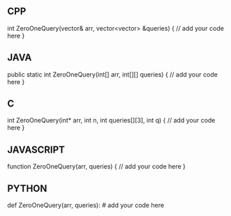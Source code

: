 ## CPP

int ZeroOneQuery(vector<int>& arr, vector<vector<int>> &queries) {
    // add your code here
}

## JAVA

public static int ZeroOneQuery(int[] arr, int[][] queries) {
    // add your code here
}

## C

int ZeroOneQuery(int* arr, int n, int queries[][3], int q) {
    // add your code here
}

## JAVASCRIPT

function ZeroOneQuery(arr, queries) {
    // add your code here
}

## PYTHON

def ZeroOneQuery(arr, queries):
    # add your code here